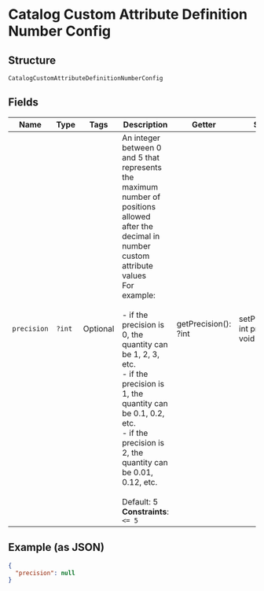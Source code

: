 
# Catalog Custom Attribute Definition Number Config

## Structure

`CatalogCustomAttributeDefinitionNumberConfig`

## Fields

| Name | Type | Tags | Description | Getter | Setter |
|  --- | --- | --- | --- | --- | --- |
| `precision` | `?int` | Optional | An integer between 0 and 5 that represents the maximum number of<br>positions allowed after the decimal in number custom attribute values<br>For example:<br><br>- if the precision is 0, the quantity can be 1, 2, 3, etc.<br>- if the precision is 1, the quantity can be 0.1, 0.2, etc.<br>- if the precision is 2, the quantity can be 0.01, 0.12, etc.<br><br>Default: 5<br>**Constraints**: `<= 5` | getPrecision(): ?int | setPrecision(?int precision): void |

## Example (as JSON)

```json
{
  "precision": null
}
```


